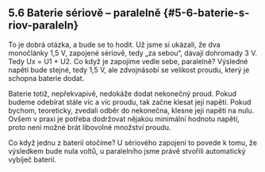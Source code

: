 ## 5.6 Baterie sériově – paralelně {#5-6-baterie-s-riov-paraleln}

To je dobrá otázka, a bude se to hodit. Už jsme si ukázali, že dva monočlánky 1,5 V, zapojené sériově, tedy „za sebou“, dávají dohromady 3 V. Tedy Ux = U1 + U2\. Co když je zapojíme vedle sebe, paralelně? Výsledné napětí bude stejné, tedy 1,5 V, ale zdvojnásobí se velikost proudu, který je schopna baterie dodat.

Baterie totiž, nepřekvapivě, nedokáže dodat nekonečný proud. Pokud budeme odebírat stále víc a víc proudu, tak začne klesat její napětí. Pokud bychom, teoreticky, zvedali odběr do nekonečna, klesne její napětí na nulu. Ovšem v praxi je potřeba dodržovat nějakou minimální hodnotu napětí, proto není možné brát libovolné množství proudu.

Co když jednu z baterií otočíme? U sériového zapojení to povede k tomu, že výsledkem bude nula voltů, u paralelního jsme právě stvořili automatický vybíječ baterií.
